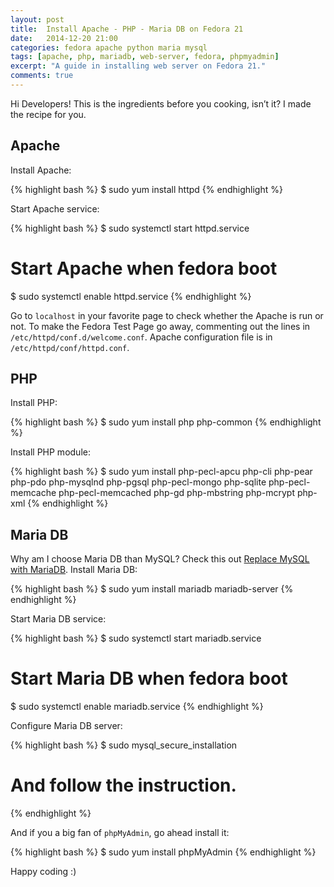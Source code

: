```yaml
---
layout: post
title:  Install Apache - PHP - Maria DB on Fedora 21
date:   2014-12-20 21:00
categories: fedora apache python maria mysql 
tags: [apache, php, mariadb, web-server, fedora, phpmyadmin]
excerpt: "A guide in installing web server on Fedora 21."
comments: true
---
```


Hi Developers! This is the ingredients before you cooking, isn’t it? I made the recipe for you.

## Apache

Install Apache:

{% highlight bash %}
$ sudo yum install httpd
{% endhighlight %}

Start Apache service:

{% highlight bash %}
$ sudo systemctl start httpd.service

# Start Apache when fedora boot
$ sudo systemctl enable httpd.service
{% endhighlight %}

Go to `localhost` in your favorite page to check whether the Apache is run or not. To make the Fedora Test Page go away, commenting out the lines in `/etc/httpd/conf.d/welcome.conf`. Apache configuration file is in `/etc/httpd/conf/httpd.conf`.

## PHP

Install PHP:

{% highlight bash %}
$ sudo yum install php php-common
{% endhighlight %}

Install PHP module:

{% highlight bash %}
$ sudo yum install php-pecl-apcu php-cli php-pear php-pdo php-mysqlnd php-pgsql php-pecl-mongo php-sqlite php-pecl-memcache php-pecl-memcached php-gd php-mbstring php-mcrypt php-xml
{% endhighlight %}

## Maria DB

Why am I choose Maria DB than MySQL? Check this out [Replace MySQL with MariaDB](http://fedoraproject.org/wiki/Features/ReplaceMySQLwithMariaDB). Install Maria DB:

{% highlight bash %}
$ sudo yum install mariadb mariadb-server
{% endhighlight %}

Start Maria DB service:

{% highlight bash %}
$ sudo systemctl start mariadb.service

# Start Maria DB when fedora boot
$ sudo systemctl enable mariadb.service
{% endhighlight %}

Configure Maria DB server:

{% highlight bash %}
$ sudo mysql_secure_installation

# And follow the instruction.
{% endhighlight %}

And if you a big fan of `phpMyAdmin`, go ahead install it:

{% highlight bash %}
$ sudo yum install phpMyAdmin
{% endhighlight %}

Happy coding :)